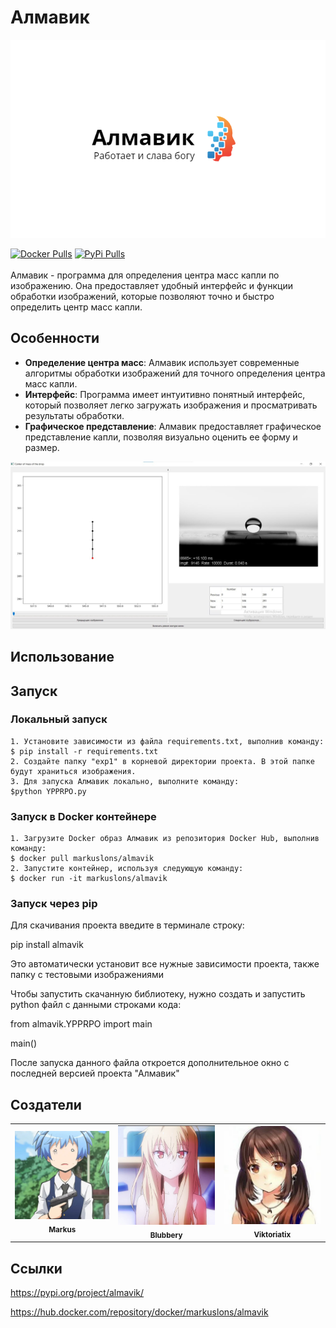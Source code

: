 # Алмавик

![Логотип Алмавик](formalization/logoza.png)
<br>
<div>
    <a href="https://hub.docker.com/repository/docker/markuslons/almavik"><img src="https://img.shields.io/badge/docker-%230db7ed.svg?style=for-the-badge&logo=docker&logoColor=white" alt="Docker Pulls"></a>
   <a href="https://pypi.org/project/almavik/"><img src="https://pypi.org/static/images/logo-small.2a411bc6.svg" alt="PyPi Pulls"></a>
   
  </div>
  <br>
Алмавик - программа для определения центра масс капли по изображению. Она предоставляет удобный интерфейс и функции обработки изображений, которые позволяют точно и быстро определить центр масс капли.

## Особенности

- **Определение центра масс**: Алмавик использует современные алгоритмы обработки изображений для точного определения центра масс капли.
- **Интерфейс**: Программа имеет интуитивно понятный интерфейс, который позволяет легко загружать изображения и просматривать результаты обработки.
- **Графическое представление**: Алмавик предоставляет графическое представление капли, позволяя визуально оценить ее форму и размер.

![Логотип Алмавик](formalization/int.jpg)


## Использование


## Запуск
### Локальный запуск 
    1. Установите зависимости из файла requirements.txt, выполнив команду: 
    $ pip install -r requirements.txt
    2. Создайте папку "exp1" в корневой директории проекта. В этой папке будут храниться изображения.
    3. Для запуска Алмавик локально, выполните команду:
    $python YPPRPO.py
### Запуск в Docker контейнере
    1. Загрузите Docker образ Алмавик из репозитория Docker Hub, выполнив команду: 
    $ docker pull markuslons/almavik
    2. Запустите контейнер, используя следующую команду: 
    $ docker run -it markuslons/almavik
### Запуск через pip
Для скачивания проекта введите в терминале строку:

pip install almavik

Это автоматически установит все нужные зависимости проекта, также папку с тестовыми изображениями

Чтобы запустить скачанную библиотеку, нужно создать и запустить python файл с данными строками кода:

from almavik.YPPRPO import main 

 main()

 После запуска данного файла откроется дополнительное окно с последней версией проекта "Алмавик"
## Создатели 
<div align="center">
  <table>
    <tr>
      <td align="center">
        <a href="ссылка/на/маркус">
          <img src="formalization/markus.jpg" width="200px" alt="Markus">
        </a>
        <br />
        <sub><b>Markus</b></sub>
      </td>
      <td align="center">
        <a href="ссылка/на/blubbery">
          <img src="formalization/blubbery.jpg" width="200px" alt="Blubbery">
        </a>
        <br />
        <sub><b>Blubbery</b></sub>
      </td>
      <td align="center">
        <a href="ссылка/на/viktoriatix">
          <img src="formalization/viktoriatix.jpg" width="200px" alt="Viktoriatix">
        </a>
        <br />
        <sub><b>Viktoriatix</b></sub>
      </td>
    </tr>
  </table>
</div>


## Ссылки
https://pypi.org/project/almavik/

https://hub.docker.com/repository/docker/markuslons/almavik
